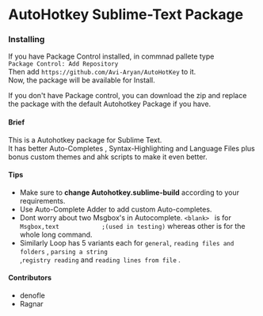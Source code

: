 AutoHotkey Sublime-Text Package
===============================

### Installing ###
If you have Package Control installed, in commnad pallete type  
`Package Control: Add Repository`  
Then add `https://github.com/Avi-Aryan/AutoHotKey` to it.  
Now, the package will be available for Install.  
  
If you don't have Package control, you can download the zip and replace the package with the default Autohotkey Package if you have.  
  
#### Brief ####
This is a Autohotkey package for Sublime Text.  
It has better Auto-Completes , Syntax-Highlighting and Language Files plus bonus custom themes and ahk scripts to make it even better.
  
#### Tips ####
* Make sure to **change Autohotkey.sublime-build** according to your requirements.  
* Use Auto-Complete Adder to add custom Auto-completes.  
* Dont worry about two Msgbox's in Autocomplete. `<blank> ` is for  
`Msgbox,text 			;(used in testing)` whereas other is for the whole long command.
* Similarly Loop has 5 variants each for `general`, `reading files and folders` , `parsing a string`  
,`registry reading` and `reading lines from file` . 
  
#### Contributors ####
* denofle
* Ragnar